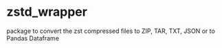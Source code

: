 # zstd_wrapper
package to convert the zst compressed files to ZIP, TAR, TXT, JSON or to Pandas Dataframe
